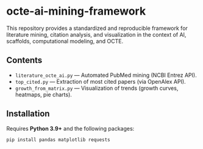 # octe-ai-mining-framework

This repository provides a standardized and reproducible framework for literature mining, citation analysis, and visualization in the context of AI, scaffolds, computational modeling, and OCTE.

## Contents
- `literature_octe_ai.py` — Automated PubMed mining (NCBI Entrez API).  
- `top_cited.py` — Extraction of most cited papers (via OpenAlex API).  
- `growth_from_matrix.py` — Visualization of trends (growth curves, heatmaps, pie charts).  

## Installation
Requires **Python 3.9+** and the following packages:
```bash
pip install pandas matplotlib requests
